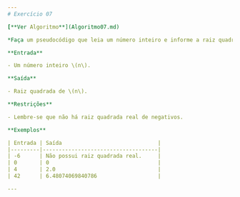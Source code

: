 ```yaml
---
# Exercício 07

[**Ver Algoritmo**](Algoritmo07.md)

*Faça um pseudocódigo que leia um número inteiro e informe a raiz quadrada desse número, se houver.*

**Entrada**

- Um número inteiro \(n\).

**Saída**

- Raiz quadrada de \(n\).

**Restrições**

- Lembre-se que não há raiz quadrada real de negativos.

**Exemplos**

| Entrada | Saída                              |
|---------|------------------------------------|
| -6      | Não possui raiz quadrada real.     |
| 0       | 0                                  |
| 4       | 2.0                                |
| 42      | 6.48074069840786                   |

---
```

